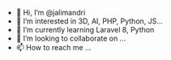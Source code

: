 - 👋 Hi, I’m @jalimandri
- 👀 I’m interested in 3D, AI, PHP, Python, JS...
- 🌱 I’m currently learning Laravel 8, Python
- 💞️ I’m looking to collaborate on ...
- 📫 How to reach me ...

<!---
jalimandri/jalimandri is a ✨ special ✨ repository because its `README.md` (this file) appears on your GitHub profile.
You can click the Preview link to take a look at your changes.
--->
